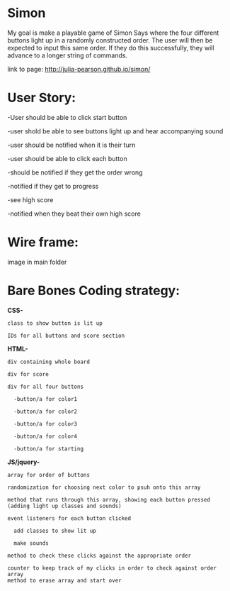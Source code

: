 # Simon

My goal is make a playable game of Simon Says where the four different buttons light up in a randomly constructed order. The user will then be expected to input this same order. If they do this successfully, they will advance to a longer string of commands. 

link to page:
http://julia-pearson.github.io/simon/

# User Story:
-User should be able to click start button

-user shold be able to see buttons light up and hear accompanying sound

-user should be notified when it is their turn

-user should be able to click each button 

  -should be notified if they get the order wrong
  
  -notified if they get to progress
  
-see high score

-notified when they beat their own high score


# Wire frame:

image in main folder


# Bare Bones Coding strategy:

  **CSS-**
  
    class to show button is lit up
    
    IDs for all buttons and score section
    
  **HTML-**
  
    div containing whole board
    
    div for score 
    
    div for all four buttons
    
      -button/a for color1
      
      -button/a for color2 
      
      -button/a for color3
      
      -button/a for color4
      
      -button/a for starting
      
  **JS/jquery-**
  
    array for order of buttons
    
    randomization for choosing next color to psuh onto this array
    
    method that runs through this array, showing each button pressed (adding light up classes and sounds)
    
    event listeners for each button clicked
    
      add classes to show lit up
      
      make sounds 
      
    method to check these clicks against the appropriate order
    
    counter to keep track of my clicks in order to check against order array
    method to erase array and start over

  
